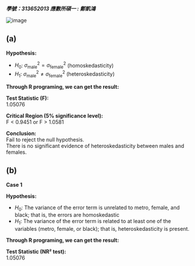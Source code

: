 ***學號：313652013     應數所碩一 : 鄭凱鴻***

![image](https://github.com/user-attachments/assets/1a79a574-9e6c-4304-92d7-a5222eb4822c)


## (a) 
**Hypothesis:**

- $H_0$: $\sigma^2_{\text{male}} = \sigma^2_{\text{female}}$ (homoskedasticity)
- $H_1$: $\sigma^2_{\text{male}} \neq \sigma^2_{\text{female}}$ (heteroskedasticity)

**Through R programing, we can get the result:**

**Test Statistic (F):**  
1.05076

**Critical Region (5% significance level):**  
F < 0.9451 or F > 1.0581

**Conclusion:**  
Fail to reject the null hypothesis.  
There is no significant evidence of heteroskedasticity between males and females.

## (b) 
**Case 1**

**Hypothesis:**
- $H_0$: The variance of the error term is unrelated to metro, female, and black; that is, the errors are homoskedastic
- $H_1$: The variance of the error term is related to at least one of the variables (metro, female, or black); that is, heteroskedasticity is present.
  
**Through R programing, we can get the result:**

**Test Statistic (NR² test):**  
1.05076
